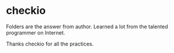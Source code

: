 # checkio

Folders are the answer from author. Learned a lot from the talented programmer on Internet.

Thanks checkio for all the practices.

